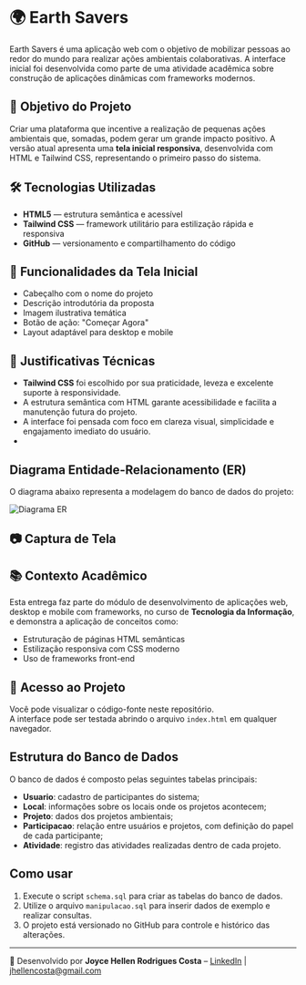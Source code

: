<!-- Commit separado: README.md -->
# 🌍 Earth Savers

Earth Savers é uma aplicação web com o objetivo de mobilizar pessoas ao redor do mundo para realizar ações ambientais colaborativas. A interface inicial foi desenvolvida como parte de uma atividade acadêmica sobre construção de aplicações dinâmicas com frameworks modernos.

## 🚀 Objetivo do Projeto

Criar uma plataforma que incentive a realização de pequenas ações ambientais que, somadas, podem gerar um grande impacto positivo. A versão atual apresenta uma **tela inicial responsiva**, desenvolvida com HTML e Tailwind CSS, representando o primeiro passo do sistema.

## 🛠️ Tecnologias Utilizadas

- **HTML5** — estrutura semântica e acessível
- **Tailwind CSS** — framework utilitário para estilização rápida e responsiva
- **GitHub** — versionamento e compartilhamento do código

## 📱 Funcionalidades da Tela Inicial

- Cabeçalho com o nome do projeto
- Descrição introdutória da proposta
- Imagem ilustrativa temática
- Botão de ação: "Começar Agora"
- Layout adaptável para desktop e mobile

## 📌 Justificativas Técnicas

- **Tailwind CSS** foi escolhido por sua praticidade, leveza e excelente suporte à responsividade.
- A estrutura semântica com HTML garante acessibilidade e facilita a manutenção futura do projeto.
- A interface foi pensada com foco em clareza visual, simplicidade e engajamento imediato do usuário.
- 
## Diagrama Entidade-Relacionamento (ER)
O diagrama abaixo representa a modelagem do banco de dados do projeto:

![Diagrama ER](diagrama-er-earthsavers.png)


## 📷 Captura de Tela



## 📚 Contexto Acadêmico

Esta entrega faz parte do módulo de desenvolvimento de aplicações web, desktop e mobile com frameworks, no curso de **Tecnologia da Informação**, e demonstra a aplicação de conceitos como:

- Estruturação de páginas HTML semânticas
- Estilização responsiva com CSS moderno
- Uso de frameworks front-end

## 🔗 Acesso ao Projeto

Você pode visualizar o código-fonte neste repositório.  
A interface pode ser testada abrindo o arquivo `index.html` em qualquer navegador.

## Estrutura do Banco de Dados

O banco de dados é composto pelas seguintes tabelas principais:

- **Usuario**: cadastro de participantes do sistema;
- **Local**: informações sobre os locais onde os projetos acontecem;
- **Projeto**: dados dos projetos ambientais;
- **Participacao**: relação entre usuários e projetos, com definição do papel de cada participante;
- **Atividade**: registro das atividades realizadas dentro de cada projeto.

## Como usar

1. Execute o script `schema.sql` para criar as tabelas do banco de dados.
2. Utilize o arquivo `manipulacao.sql` para inserir dados de exemplo e realizar consultas.
3. O projeto está versionado no GitHub para controle e histórico das alterações.



---

📧 Desenvolvido por **Joyce Hellen Rodrigues Costa** – [LinkedIn](https://www.linkedin.com/in/joyce-hellen-rodrigues-costa/) | jhellencosta@gmail.com
